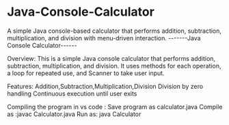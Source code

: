 # Java-Console-Calculator
A simple Java console-based calculator that performs addition, subtraction, multiplication, and division with menu-driven interaction.
-------Java Console Calculator------

Overview: 
This is a simple Java console calculator that performs addition, subtraction, multiplication, and division.
It uses methods for each operation, a loop for repeated use, and Scanner to take user input.

Features:
Addition,Subtraction,Multiplication,Division
Division by zero handling
Continuous execution until user exits

Compiling the program in vs code :
Save program as calculator.java
Compile as :javac Calculator.java
Run as: java Calculator
